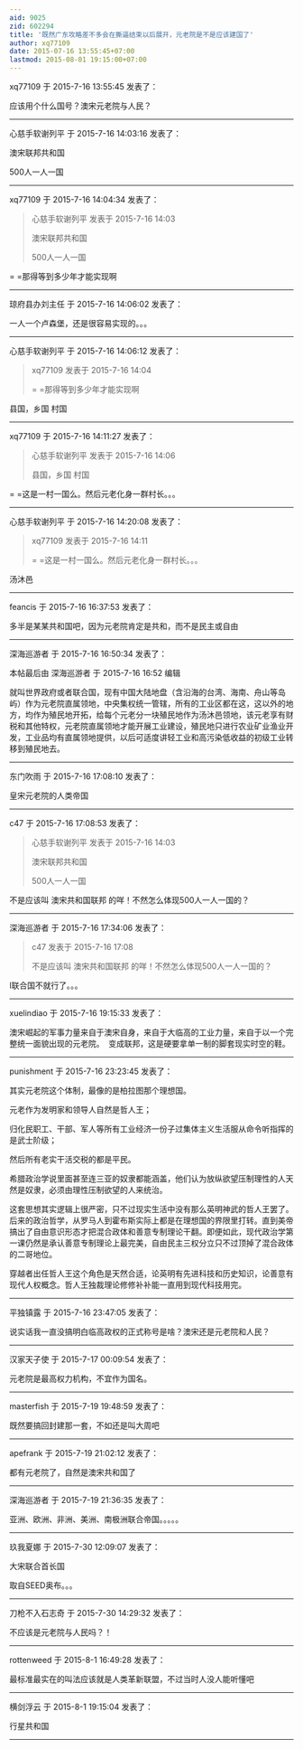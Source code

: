 ```yaml
---
aid: 9025
zid: 602294
title: '既然广东攻略差不多会在撕逼结束以后展开，元老院是不是应该建国了'
author: xq77109
date: 2015-07-16 13:55:45+07:00
lastmod: 2015-08-01 19:15:00+07:00
---
```


xq77109 于 2015-7-16 13:55:45 发表了：

应该用个什么国号？澳宋元老院与人民？

---------

心慈手软谢列平 于 2015-7-16 14:03:16 发表了：

澳宋联邦共和国

500人一人一国

---------

xq77109 于 2015-7-16 14:04:34 发表了：

> 心慈手软谢列平 发表于 2015-7-16 14:03
> 
> 澳宋联邦共和国
> 
> 500人一人一国



= =那得等到多少年才能实现啊

---------

琼府县办刘主任 于 2015-7-16 14:06:02 发表了：

一人一个卢森堡，还是很容易实现的。。。

---------

心慈手软谢列平 于 2015-7-16 14:06:12 发表了：

> xq77109 发表于 2015-7-16 14:04
> 
> = =那得等到多少年才能实现啊



县国，乡国 村国

---------

xq77109 于 2015-7-16 14:11:27 发表了：

> 心慈手软谢列平 发表于 2015-7-16 14:06
> 
> 县国，乡国 村国



= =这是一村一国么。然后元老化身一群村长。。。

---------

心慈手软谢列平 于 2015-7-16 14:20:08 发表了：

> xq77109 发表于 2015-7-16 14:11
> 
> = =这是一村一国么。然后元老化身一群村长。。。



汤沐邑

---------

feancis 于 2015-7-16 16:37:53 发表了：

多半是某某共和国吧，因为元老院肯定是共和，而不是民主或自由

---------

深海巡游者 于 2015-7-16 16:50:34 发表了：

本帖最后由 深海巡游者 于 2015-7-16 16:52 编辑 

就叫世界政府或者联合国，现有中国大陆地盘（含沿海的台湾、海南、舟山等岛屿）作为元老院直属领地，中央集权统一管辖，所有的工业区都在这，这以外的地方，均作为殖民地开拓，给每个元老分一块殖民地作为汤沐邑领地，该元老享有财税和其他特权，元老院直属领地才能开展工业建设，殖民地只进行农业矿业渔业开发，工业品均有直属领地提供，以后可适度讲轻工业和高污染低收益的初级工业转移到殖民地去。

---------

东门吹雨 于 2015-7-16 17:08:10 发表了：

皇宋元老院的人类帝国

---------

c47 于 2015-7-16 17:08:53 发表了：

> 心慈手软谢列平 发表于 2015-7-16 14:03
> 
> 澳宋联邦共和国
> 
> 500人一人一国



不是应该叫 澳宋共和国联邦 的咩！不然怎么体现500人一人一国的？

---------

深海巡游者 于 2015-7-16 17:34:06 发表了：

> c47 发表于 2015-7-16 17:08
> 
> 不是应该叫 澳宋共和国联邦 的咩！不然怎么体现500人一人一国的？



l联合国不就行了。。。

---------

xuelindiao 于 2015-7-16 19:15:33 发表了：

澳宋崛起的军事力量来自于澳宋自身，来自于大临高的工业力量，来自于以一个完整统一面貌出现的元老院。  变成联邦，这是硬要拿单一制的脚套现实时空的鞋。

---------

punishment 于 2015-7-16 23:23:45 发表了：

其实元老院这个体制，最像的是柏拉图那个理想国。

元老作为发明家和领导人自然是哲人王；

归化民职工、干部、军人等所有工业经济一份子过集体主义生活服从命令听指挥的是武士阶级；

然后所有老实干活交税的都是平民。

希腊政治学说里面甚至连三亚的奴隶都能涵盖，他们认为放纵欲望压制理性的人天然是奴隶，必须由理性压制欲望的人来统治。

这套思想其实逻辑上很严密，只不过现实生活中没有那么英明神武的哲人王罢了。后来的政治哲学，从罗马人到霍布斯实际上都是在理想国的界限里打转。直到美帝搞出了自由意识形态才把混合政体和善意专制理论干翻。即便如此，现代政治学第一课仍然是承认善意专制理论上最完美，自由民主三权分立只不过顶掉了混合政体的二哥地位。

穿越者出任哲人王这个角色是天然合适，论英明有先进科技和历史知识，论善意有现代人权概念。哲人王独裁理论修修补补能一直用到现代科技用完。

---------

平独镇露 于 2015-7-16 23:47:05 发表了：

说实话我一直没搞明白临高政权的正式称号是啥？澳宋还是元老院和人民？

---------

汉家天子使 于 2015-7-17 00:09:54 发表了：

元老院是最高权力机构，不宜作为国名。

---------

masterfish 于 2015-7-19 19:48:59 发表了：

既然要搞回封建那一套，不如还是叫大周吧

---------

apefrank 于 2015-7-19 21:02:12 发表了：

都有元老院了，自然是澳宋共和国了

---------

深海巡游者 于 2015-7-19 21:36:35 发表了：

亚洲、欧洲、非洲、美洲、南极洲联合帝国。。。。。

---------

玖我夏娜 于 2015-7-30 12:09:07 发表了：

大宋联合首长国

取自SEED奥布。。。

---------

刀枪不入石志奇 于 2015-7-30 14:29:32 发表了：

不应该是元老院与人民吗？！

---------

rottenweed 于 2015-8-1 16:49:28 发表了：

最标准最实在的叫法应该就是人类革新联盟，不过当时人没人能听懂吧

---------

横剑浮云 于 2015-8-1 19:15:04 发表了：

行星共和国

---------

